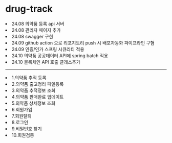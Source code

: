 # drug-track
<ui>
<li>24.08 의약품 등록 api 서버</li>
<li>24.08 관리자 페이지 추가</li>
<li>24.08 swagger 구현</li>
<li>24.09 github action 으로 리포지토리 push 시 배포자동화 파이프라인 구혐</li>
<li>24.09 인증/인가 스프링 시큐리티 적용</li>
<li>24.10 의약품 공공데이터 API에 spring batch 적용</li>
<li>24.10 블록체인 API 호출 클래스추가</li>
</ui>
<hr>
<ui>
<li>1.의약품 추적 등록</li>
<li>2.의약품 출고정리 파일등록</li>
<li>3.의약품 추적정보 조회</li>
<li>4.의약품 판매완료 업데이트</li>
<li>5.의약품 상세정보 조회</li>
<li>6.회원가입</li>
<li>7.회원탈퇴</li>
<li>8.로그인</li>
<li>9.비밀번호 찾기</li>
<li>10.회원검증</li>
</ui>


